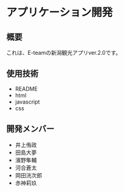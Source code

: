 # アプリケーション開発

## 概要
これは、E-teamの新潟観光アプリver.2.0です。

## 使用技術
- README
- html
- javascript
- css

## 開発メンバー
- 井上侑政
- 田島大夢
- 濱野隼輔
- 河合蒼太
- 岡田洸次郎
- 赤神莉玖
